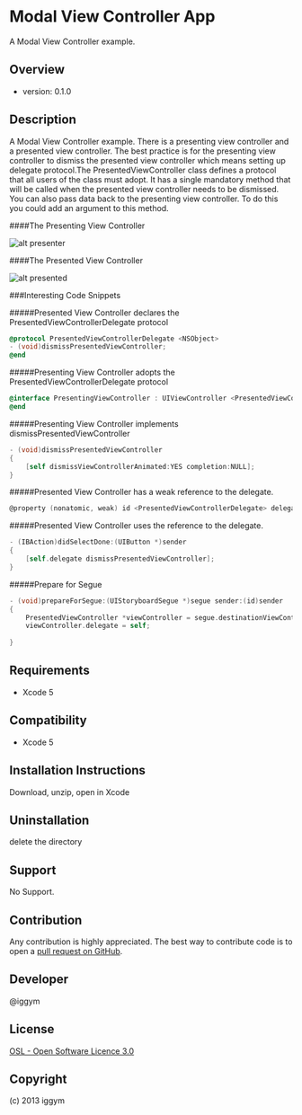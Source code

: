 
Modal View Controller App
=====================
A Modal View Controller example.
 
Overview
--------
- version: 0.1.0
 
 
Description
-----------
A Modal View Controller example. There is a presenting view controller and a presented view controller. 
The best practice is for the presenting view controller to dismiss the presented view controller which means setting up delegate protocol.The PresentedViewController class defines a protocol that all users of the class must adopt. It has a single mandatory method that will be called when the presented view controller needs to be dismissed. You can also pass data back to the presenting view controller. To do this you could add an argument to this method. 

####The Presenting View Controller

![alt presenter](https://raw.github.com/iggym/ModalViewController/master/Docs/PresentingViewController.png)
 

####The Presented View Controller

 ![alt presented](https://raw.github.com/iggym/ModalViewController/master/Docs/PresentedViewController.png)
 
###Interesting Code Snippets

#####Presented View Controller declares the PresentedViewControllerDelegate protocol
```objectivec
@protocol PresentedViewControllerDelegate <NSObject>
- (void)dismissPresentedViewController;
@end
```


#####Presenting View Controller adopts the PresentedViewControllerDelegate protocol
```objectivec
@interface PresentingViewController : UIViewController <PresentedViewControllerDelegate>
@end
```

#####Presenting View Controller implements dismissPresentedViewController
```objectivec
- (void)dismissPresentedViewController
{
    [self dismissViewControllerAnimated:YES completion:NULL];
}
```

#####Presented View Controller has a weak reference to the delegate.
```objectivec
@property (nonatomic, weak) id <PresentedViewControllerDelegate> delegate;
```

#####Presented View Controller uses the reference to the delegate.
```objectivec
- (IBAction)didSelectDone:(UIButton *)sender
{
    [self.delegate dismissPresentedViewController];
}
```

#####Prepare for Segue
```objectivec
- (void)prepareForSegue:(UIStoryboardSegue *)segue sender:(id)sender
{
    PresentedViewController *viewController = segue.destinationViewController;
    viewController.delegate = self;
    
}
```





Requirements
------------
- Xcode 5
 
Compatibility
-------------
- Xcode 5
 
Installation Instructions
-------------------------
Download, unzip, open in Xcode
 
Uninstallation
--------------
delete the directory
 
Support
-------
No Support.
 
Contribution
------------
Any contribution is highly appreciated. The best way to contribute code is to open a [pull request on GitHub](https://help.github.com/articles/using-pull-requests).
 
Developer
---------
@iggym
 
License
-------
[OSL - Open Software Licence 3.0](http://opensource.org/licenses/osl-3.0.php)
 
Copyright
---------
(c) 2013 iggym